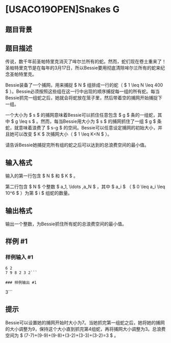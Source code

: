 # [USACO19OPEN]Snakes G

## 题目背景



## 题目描述

传说，数千年前圣帕特里克消灭了哞尔兰所有的蛇。然而，蛇们现在卷土重来了！圣帕特里克节是在每年的3月17日，所以Bessie要用彻底清除哞尔兰所有的蛇来纪念圣帕特里克。

Bessie装备了一个捕网，用来捕捉 $ N $ 组排成一行的蛇（ $ 1 \leq N \leq 400 $ ）。Bessie必须按照这些组在这一行中出现的顺序捕捉每一组的所有蛇。每当Bessie抓完一组蛇之后，她就会将蛇放在笼子里，然后带着空的捕网开始捕捉下一组。

一个大小为 $ s $ 的捕网意味着Bessie可以抓住任意包含 $ g $ 条的一组蛇，其中 $ g \leq s $ 。然而，每当Bessie用大小为 $ s $ 的捕网抓住了一组 $ g $ 条蛇，就意味着浪费了 $ s-g $ 的空间。Bessie可以任意设定捕网的初始大小，并且她可以改变 $ K $ 次捕网大小（ $ 1 \leq K<N $ ）。

请告诉Bessie她捕捉完所有组的蛇之后可以达到的总浪费空间的最小值。

## 输入格式

输入的第一行包含 $ N $ 和 $ K $ 。

第二行包含 $ N $ 个整数 $ a_1, \ldots ,a_N $ ，其中 $ a_i $ （ $ 0 \leq a_i \leq 10^6 $ ）为第 $ i $ 组蛇的数量。

## 输出格式

输出一个整数，为Bessie抓住所有蛇的总浪费空间的最小值。

## 样例 #1

### 样例输入 #1
```
6 2
7 9 8 2 3 2```

### 样例输出 #1

```
3```

## 提示

Bessie可以设置她的捕网开始时大小为7。当她抓完第一组蛇之后，她将她的捕网的大小调整为9，保持这个大小直到抓完第4组蛇，再将捕网大小调整为3。总浪费空间为 $ (7-7)+(9-9)+(9-8)+(3-2)+(3-3)+(3-2)=3 $ 。

